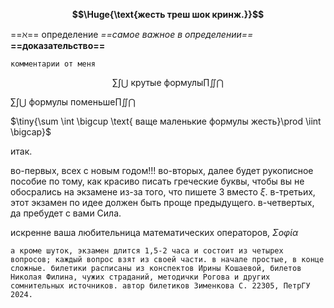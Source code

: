 
**$$\Huge{\text{жесть треш шок кринж.}}$$**


==$\aleph$== определение
*==самое важное в определении==*
**==доказательство==**

```
комментарии от меня
```

$$\sum \int \bigcup \text{ крутые формулы}\prod \iint \bigcap$$

$\sum \int \bigcup \text{ формулы поменьше}\prod \iint \bigcap$

$\tiny{\sum \int \bigcup \text{ ваще маленькие формулы жесть}\prod \iint \bigcap}$

итак.

во-первых, всех с новым годом!!!
во-вторых, далее будет рукописное пособие по тому, как красиво писать греческие буквы, чтобы вы не обосрались на экзамене из-за того, что пишете 3 вместо $\xi$.
в-третьих, этот экзамен по идее должен быть проще предыдущего.
в-четвертых, да пребудет с вами Сила.

искренне ваша любительница математических операторов,
$Σοφία$

```
а кроме шуток, экзамен длится 1,5-2 часа и состоит из четырех вопросов; каждый вопрос взят из своей части. в начале простые, в конце сложные. билетики расписаны из конспектов Ирины Кошаевой, билетов Николая Филина, чужих страданий, методички Рогова и других сомнительных источников. автор билетиков Зименкова С. 22305, ПетрГУ 2024.
```